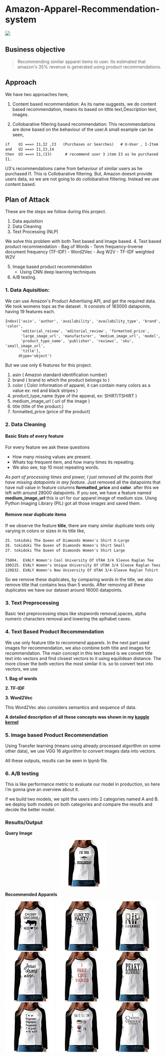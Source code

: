 
# Amazon-Apparel-Recommendation-system
<img src='https://s3.amazonaws.com/poly-screenshots.angel.co/Project/b3/793703/d3173ba84fe4cd2248f0bde23fab625a-thumb_jpg.jpg'>

## Business objective 
> Recommending similar apparel items to user.
Its estimated that amazon's 35% revenue is generated using product recommendations.

## Approach

We have two approaches here, 

1. Content based recommendation:
As its name suggests, we do content based recommendation, means its based on tittle text,Description text, images.

2. Collobarative filtering based recommendation:
This recommendations are done based on the behaviour of the user.A small example can be seen,

```
if    U1 ===> I1,I2 ,I3   (Purchases or Searches)   # U-User , I-Item
and   U2 ===> I1,I3,I4
then  U3 ===> I1,(I3)      # recommend user 3 item I3 as he purchased I1.
```

U3's recommendations came from behaviour of similar users as he purchased I1. This is Collobarative filtering.
But, Amazon doesnt provide users data, so we are not going to do collobarative filtering. Instead we use content based.

## Plan of Attack

These are the steps we follow during this project.
1. Data aquisition
2. Data Cleaning
3. Text Processing (NLP)

We solve this problem with both Text based and Image based.
4. Text based product recommendation
    - Bag of Words
    - Term frequency-Inverse document frequency (TF-IDF)
    - Word2Vec
      - Avg W2V
      - TF-IDF weighted W2V
  
5. Image based product recommendation
    - Using CNN deep learning techniques
6. A/B testing.

### 1. Data Aquisition:
We can use Amazon's Product Advertising API, and get the required data. We took womens tops as the dataset . It consists of 183000 datapoints, having 19 features each.
```
Index(['asin', 'author', 'availability', 'availability_type', 'brand', 'color',
       'editorial_reivew', 'editorial_review', 'formatted_price',
       'large_image_url', 'manufacturer', 'medium_image_url', 'model',
       'product_type_name', 'publisher', 'reviews', 'sku', 'small_image_url',
       'title'],
      dtype='object')
```
But we use only 6 features for this project.
1. asin  ( Amazon standard identification number)
2. brand ( brand to which the product belongs to )
3. color ( Color information of apparel, it can contain many colors as   a value ex: red and black stripes ) 
4. product_type_name (type of the apperal, ex: SHIRT/TSHIRT )
5. medium_image_url  ( url of the image )
6. title (title of the product.)
7. formatted_price (price of the product)

### 2. Data Cleaning

#### Basic Stats of every feature
For every feature we ask these questions
- How many missing values are present.
- Whats top frequent item, and how many times its repeating.
- We also see, top 10 most repeating words.

*As part of processing times and power, I just removed all the points that have missing datapoints in any feature.*
Just removed all the datapoints that have null value in feature columns **formatted_price** and **color**. after this we left with around 28000 datapoints.
If you see, we have a feature named **medium_image_url** this is url for our apparel image of medium size. Uisng Python Imaging Library (PIL) got all those images and saved them.

#### Remove near duplicate items
If we observe the feature **title**, there are many similar duplicate texts only varying in colors or sizes in its title like,
```
25. tokidoki The Queen of Diamonds Women's Shirt X-Large
26. tokidoki The Queen of Diamonds Women's Shirt Small
27. tokidoki The Queen of Diamonds Women's Shirt Large

75004.  EVALY Women's Cool University Of UTAH 3/4 Sleeve Raglan Tee
109225. EVALY Women's Unique University Of UTAH 3/4 Sleeve Raglan Tees
120832. EVALY Women's New University Of UTAH 3/4-Sleeve Raglan Tshirt
```
So we remove these duplicates, by comparing words in the title, we also remove title that contains less than 5 words.
After removing all these duplicates we have our dataset around 16000 datapoints.

### 3. Text Preprocessing
Basic text preprocessing steps like stopwords removal,spaces, alpha numeric characters removal and lowering the aplhabet cases.

### 4. Text Based Product Recommendation

We use only feature title to recommend apparels. In the next part used images for recommendation, we also combine both title and images for recommendation.
The main concept in this text based is we convert title text into vectors and find closest vectors to it using equilidean distance. The more closer the both vectors the most similar it is.
so to convert text into vectors, we use

**1. Bag of words**

**2. TF-IDF**

**3. Word2Vec**

This Word2Vec also considers semantics and sequence of data.

**A detailed description of all these concepts was shown in my [kaggle kernel](https://www.kaggle.com/shashanksai/text-preprocessing-using-python)**

### 5. Image based Product Recommendation

Using Transfer learning (means using already processed algorithm on some other data), we use VGG 16 algorithm to convert images data into vectors. 

All these outputs, results can be seen in Ipynb file.

### 6. A/B testing
This is like performance metric to evaluate our model in production, so here i'm gonna give an overview about it.

if we build two models, we split the users into 2 categories named A and B. we deploy both models on both categories and compare the resutls and decide the better model.

### Results/Output

**Query Image**
<p align="center">
  <img src="Images/q.jpg" width="150" title="Query Image">
</p>

**Recommended Apparels**

![image](Images/1.jpg)
![image](Images/2.jpg)
![image](Images/3.jpg)
![image](Images/4.jpg)
![image](Images/5.jpg)
![image](Images/6.jpg)
![image](Images/7.jpg)
![image](Images/8.jpg)
![image](Images/9.jpg)


